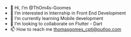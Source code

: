 - 👋 Hi, I’m @ThOm4s-Goomes
- 👀 I’m interested in Internship in Front End Development
- 🌱 I’m currently learning Mobile development
- 💞️ I’m looking to collaborate on Flutter - Dart
- 📫 How to reach me thomasgomes_cpti@outloo.com

<!---
ThOm4s-Goomes/ThOm4s-Goomes is a ✨ special ✨ repository because its `README.md` (this file) appears on your GitHub profile.
You can click the Preview link to take a look at your changes.
--->
